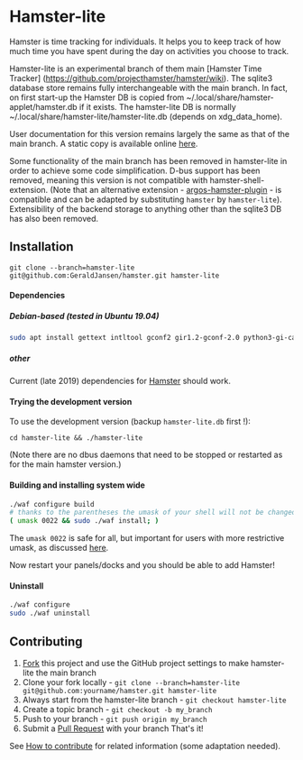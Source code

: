 # Hamster-lite

Hamster is time tracking for individuals. It helps you to keep track of how
much time you have spent during the day on activities you choose to track.

Hamster-lite is an experimental branch of them main
[Hamster Time Tracker] (https://github.com/projecthamster/hamster/wiki).
The sqlite3 database store remains fully interchangeable with the main branch.
In fact, on first start-up the Hamster DB is copied from
~/.local/share/hamster-applet/hamster.db if it exists. The hamster-lite DB is
normally ~/.local/share/hamster-lite/hamster-lite.db (depends on
xdg\_data_home).

User documentation for this version remains largely the same as that of
the main branch. A static copy is available online
[here](https://geraldjansen.github.io/hamster-doc/).

Some functionality of the main branch has been removed in hamster-lite in
order to achieve some code simplification. D-bus support has been removed,
meaning this version is not compatible with hamster-shell-extension. (Note
that an alternative extension -
[argos-hamster-plugin](https://github.com/matclab/argos-hamster-plugin) -
is compatible and can be adapted by substituting `hamster` by `hamster-lite`).
Extensibility of the backend storage to anything other than the sqlite3 DB
has also been removed.


## Installation

```
git clone --branch=hamster-lite git@github.com:GeraldJansen/hamster.git hamster-lite
```

#### Dependencies


##### Debian-based (tested in Ubuntu 19.04)

```bash
sudo apt install gettext intltool gconf2 gir1.2-gconf-2.0 python3-gi-cairo python3-distutils python3-dbus python3-xdg
```

##### other

Current (late 2019) dependencies for
[Hamster](https://github.com/projecthamster/hamster/blob/master/README.md)
should work.

#### Trying the development version

To use the development version (backup `hamster-lite.db` first !):

```
cd hamster-lite && ./hamster-lite
```

(Note there are no dbus daemons that need to be stopped or restarted as for the
main hamster version.)


#### Building and installing system wide

```bash
./waf configure build
# thanks to the parentheses the umask of your shell will not be changed
( umask 0022 && sudo ./waf install; )
```
The `umask 0022` is safe for all, but important for users with more restrictive umask,
as discussed [here](https://github.com/projecthamster/hamster/pull/421#issuecomment-520167143).

Now restart your panels/docks and you should be able to add Hamster!


#### Uninstall

```bash
./waf configure
sudo ./waf uninstall
```


## Contributing

1. [Fork](https://github.com/GeraldJansen/hamster/fork) this project
   and use the GitHub project settings to make hamster-lite the main branch
2. Clone your fork locally -
   `git clone --branch=hamster-lite git@github.com:yourname/hamster.git hamster-lite`
3. Always start from the hamster-lite branch - `git checkout hamster-lite`
4. Create a topic branch - `git checkout -b my_branch`
5. Push to your branch - `git push origin my_branch`
6. Submit a [Pull Request](https://github.com/projecthamster/hamster/pulls) with your branch
That's it!

See [How to contribute](https://github.com/projecthamster/hamster/wiki/How-to-contribute)
for related information (some adaptation needed).

